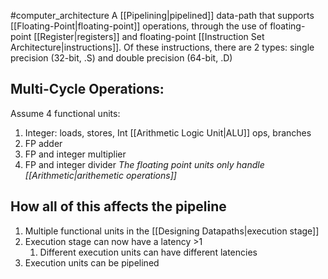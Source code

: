 #computer_architecture 
A [[Pipelining|pipelined]] data-path that supports [[Floating-Point|floating-point]] operations, through the use of floating-point [[Register|registers]] and floating-point [[Instruction Set Architecture|instructions]]. Of these instructions, there are 2 types: single precision (32-bit, .S) and double precision (64-bit, .D)

## Multi-Cycle Operations:
Assume 4 functional units:
1. Integer: loads, stores, Int [[Arithmetic Logic Unit|ALU]] ops, branches
2. FP adder
3. FP and integer multiplier
4. FP and integer divider
*The floating point units only handle [[Arithmetic|arithemetic operations]]*

## How all of this affects the pipeline
1. Multiple functional units in the [[Designing Datapaths|execution stage]]
2. Execution stage can now have a latency >1
	1. Different execution units can have different latencies
2. Execution units can be pipelined